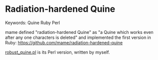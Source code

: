 # Radiation-hardened Quine

Keywords: Quine Ruby Perl

mame defined "radiation-hardened Quine" as "a Quine which works even
after any one characters is deleted" and implemented the first version
in Ruby: https://github.com/mame/radiation-hardened-quine

[robust_quine.pl](robust_quine.pl) is its Perl version, written by
myself.
